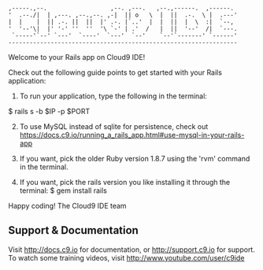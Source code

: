     ,-----.,--.                  ,--. ,---.   ,--.,------.  ,------.
    '  .--./|  | ,---. ,--.,--. ,-|  || o   \  |  ||  .-.  \ |  .---'
    |  |    |  || .-. ||  ||  |' .-. |`..'  |  |  ||  |  \  :|  `--, 
    '  '--'\|  |' '-' ''  ''  '\ `-' | .'  /   |  ||  '--'  /|  `---.
     `-----'`--' `---'  `----'  `---'  `--'    `--'`-------' `------'
    ----------------------------------------------------------------- 


Welcome to your Rails app on Cloud9 IDE!

Check out the following guide points to get started with your Rails application:

1) To run your application, type the following in the terminal:

  $ rails s -b $IP -p $PORT

2) To use MySQL instead of sqlite for persistence, check out https://docs.c9.io/running_a_rails_app.html#use-mysql-in-your-rails-app

3) If you want, pick the older Ruby version 1.8.7 using the 'rvm' command in the terminal.

4) If you want, pick the rails version you like installing it through the terminal:
$ gem install rails

Happy coding!
The Cloud9 IDE team


## Support & Documentation

Visit http://docs.c9.io for documentation, or http://support.c9.io for support. 
To watch some training videos, visit http://www.youtube.com/user/c9ide
